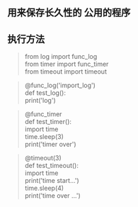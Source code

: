 ## 用来保存长久性的 公用的程序

## 执行方法
> from log import func_log  
> from timer import func_timer  
> from timeout import timeout  


> @func_log('import_log')  
def test_log():  
    print('log')  


> @func_timer  
def test_timer():  
    import time  
    time.sleep(3)  
    print('timer over')  



> @timeout(3)  
def test_timeout():  
    import time  
    print('time start...')  
    time.sleep(4)  
    print('time over ...')
